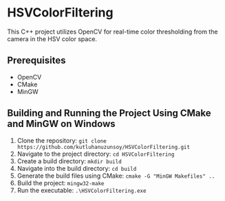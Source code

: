 # HSVColorFiltering
This C++ project utilizes OpenCV for real-time color thresholding from the camera in the HSV color space.

## Prerequisites

- OpenCV
- CMake
- MinGW

## Building and Running the Project Using CMake and MinGW on Windows

1. Clone the repository: `git clone https://github.com/kutluhanuzunsoy/HSVColorFiltering.git`
2. Navigate to the project directory: `cd HSVColorFiltering`
3. Create a build directory: `mkdir build`
4. Navigate into the build directory: `cd build`
5. Generate the build files using CMake: `cmake -G "MinGW Makefiles" ..`
6. Build the project: `mingw32-make`
7. Run the executable: `.\HSVColorFiltering.exe`
